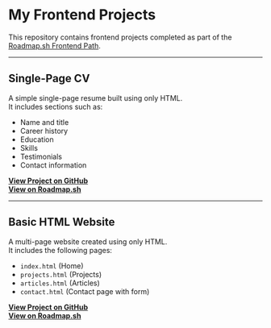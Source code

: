 # My Frontend Projects

This repository contains frontend projects completed as part of the [Roadmap.sh Frontend Path](https://roadmap.sh/frontend/projects).

---

## Single-Page CV

A simple single-page resume built using only HTML.  
It includes sections such as:

- Name and title  
- Career history  
- Education  
- Skills  
- Testimonials  
- Contact information  

**[View Project on GitHub](https://github.com/Mostafa-HTM/frontend-projects/tree/main/single-page-cv)**  
**[View on Roadmap.sh](https://roadmap.sh/projects/single-page-cv)**

---

## Basic HTML Website

A multi-page website created using only HTML.  
It includes the following pages:

- `index.html` (Home)  
- `projects.html` (Projects)  
- `articles.html` (Articles)  
- `contact.html` (Contact page with form)

**[View Project on GitHub](https://github.com/Mostafa-HTM/frontend-projects/tree/main/basic-html-website)**  
**[View on Roadmap.sh](https://roadmap.sh/projects/basic-html-website)**
